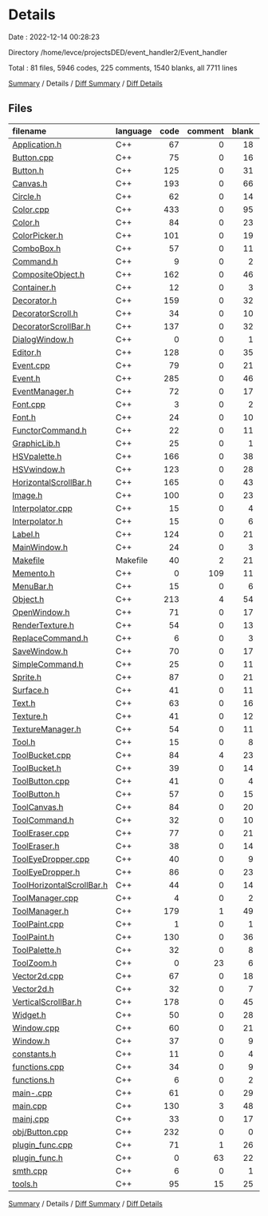 # Details

Date : 2022-12-14 00:28:23

Directory /home/levce/projectsDED/event_handler2/Event_handler

Total : 81 files,  5946 codes, 225 comments, 1540 blanks, all 7711 lines

[Summary](results.md) / Details / [Diff Summary](diff.md) / [Diff Details](diff-details.md)

## Files
| filename | language | code | comment | blank | total |
| :--- | :--- | ---: | ---: | ---: | ---: |
| [Application.h](/Application.h) | C++ | 67 | 0 | 18 | 85 |
| [Button.cpp](/Button.cpp) | C++ | 75 | 0 | 16 | 91 |
| [Button.h](/Button.h) | C++ | 125 | 0 | 31 | 156 |
| [Canvas.h](/Canvas.h) | C++ | 193 | 0 | 66 | 259 |
| [Circle.h](/Circle.h) | C++ | 62 | 0 | 14 | 76 |
| [Color.cpp](/Color.cpp) | C++ | 433 | 0 | 95 | 528 |
| [Color.h](/Color.h) | C++ | 84 | 0 | 23 | 107 |
| [ColorPicker.h](/ColorPicker.h) | C++ | 101 | 0 | 19 | 120 |
| [ComboBox.h](/ComboBox.h) | C++ | 57 | 0 | 11 | 68 |
| [Command.h](/Command.h) | C++ | 9 | 0 | 2 | 11 |
| [CompositeObject.h](/CompositeObject.h) | C++ | 162 | 0 | 46 | 208 |
| [Container.h](/Container.h) | C++ | 12 | 0 | 3 | 15 |
| [Decorator.h](/Decorator.h) | C++ | 159 | 0 | 32 | 191 |
| [DecoratorScroll.h](/DecoratorScroll.h) | C++ | 34 | 0 | 10 | 44 |
| [DecoratorScrollBar.h](/DecoratorScrollBar.h) | C++ | 137 | 0 | 32 | 169 |
| [DialogWindow.h](/DialogWindow.h) | C++ | 0 | 0 | 1 | 1 |
| [Editor.h](/Editor.h) | C++ | 128 | 0 | 35 | 163 |
| [Event.cpp](/Event.cpp) | C++ | 79 | 0 | 21 | 100 |
| [Event.h](/Event.h) | C++ | 285 | 0 | 46 | 331 |
| [EventManager.h](/EventManager.h) | C++ | 72 | 0 | 17 | 89 |
| [Font.cpp](/Font.cpp) | C++ | 3 | 0 | 2 | 5 |
| [Font.h](/Font.h) | C++ | 24 | 0 | 10 | 34 |
| [FunctorCommand.h](/FunctorCommand.h) | C++ | 22 | 0 | 11 | 33 |
| [GraphicLib.h](/GraphicLib.h) | C++ | 25 | 0 | 1 | 26 |
| [HSVpalette.h](/HSVpalette.h) | C++ | 166 | 0 | 38 | 204 |
| [HSVwindow.h](/HSVwindow.h) | C++ | 123 | 0 | 28 | 151 |
| [HorizontalScrollBar.h](/HorizontalScrollBar.h) | C++ | 165 | 0 | 43 | 208 |
| [Image.h](/Image.h) | C++ | 100 | 0 | 23 | 123 |
| [Interpolator.cpp](/Interpolator.cpp) | C++ | 15 | 0 | 4 | 19 |
| [Interpolator.h](/Interpolator.h) | C++ | 15 | 0 | 6 | 21 |
| [Label.h](/Label.h) | C++ | 124 | 0 | 21 | 145 |
| [MainWindow.h](/MainWindow.h) | C++ | 24 | 0 | 3 | 27 |
| [Makefile](/Makefile) | Makefile | 40 | 2 | 21 | 63 |
| [Memento.h](/Memento.h) | C++ | 0 | 109 | 11 | 120 |
| [MenuBar.h](/MenuBar.h) | C++ | 15 | 0 | 6 | 21 |
| [Object.h](/Object.h) | C++ | 213 | 4 | 54 | 271 |
| [OpenWindow.h](/OpenWindow.h) | C++ | 71 | 0 | 17 | 88 |
| [RenderTexture.h](/RenderTexture.h) | C++ | 54 | 0 | 13 | 67 |
| [ReplaceCommand.h](/ReplaceCommand.h) | C++ | 6 | 0 | 3 | 9 |
| [SaveWindow.h](/SaveWindow.h) | C++ | 70 | 0 | 17 | 87 |
| [SimpleCommand.h](/SimpleCommand.h) | C++ | 25 | 0 | 11 | 36 |
| [Sprite.h](/Sprite.h) | C++ | 87 | 0 | 21 | 108 |
| [Surface.h](/Surface.h) | C++ | 41 | 0 | 11 | 52 |
| [Text.h](/Text.h) | C++ | 63 | 0 | 16 | 79 |
| [Texture.h](/Texture.h) | C++ | 41 | 0 | 12 | 53 |
| [TextureManager.h](/TextureManager.h) | C++ | 54 | 0 | 11 | 65 |
| [Tool.h](/Tool.h) | C++ | 15 | 0 | 8 | 23 |
| [ToolBucket.cpp](/ToolBucket.cpp) | C++ | 84 | 4 | 23 | 111 |
| [ToolBucket.h](/ToolBucket.h) | C++ | 39 | 0 | 14 | 53 |
| [ToolButton.cpp](/ToolButton.cpp) | C++ | 41 | 0 | 4 | 45 |
| [ToolButton.h](/ToolButton.h) | C++ | 57 | 0 | 15 | 72 |
| [ToolCanvas.h](/ToolCanvas.h) | C++ | 84 | 0 | 20 | 104 |
| [ToolCommand.h](/ToolCommand.h) | C++ | 32 | 0 | 10 | 42 |
| [ToolEraser.cpp](/ToolEraser.cpp) | C++ | 77 | 0 | 21 | 98 |
| [ToolEraser.h](/ToolEraser.h) | C++ | 38 | 0 | 14 | 52 |
| [ToolEyeDropper.cpp](/ToolEyeDropper.cpp) | C++ | 40 | 0 | 9 | 49 |
| [ToolEyeDropper.h](/ToolEyeDropper.h) | C++ | 86 | 0 | 23 | 109 |
| [ToolHorizontalScrollBar.h](/ToolHorizontalScrollBar.h) | C++ | 44 | 0 | 14 | 58 |
| [ToolManager.cpp](/ToolManager.cpp) | C++ | 4 | 0 | 2 | 6 |
| [ToolManager.h](/ToolManager.h) | C++ | 179 | 1 | 49 | 229 |
| [ToolPaint.cpp](/ToolPaint.cpp) | C++ | 1 | 0 | 1 | 2 |
| [ToolPaint.h](/ToolPaint.h) | C++ | 130 | 0 | 36 | 166 |
| [ToolPalette.h](/ToolPalette.h) | C++ | 32 | 0 | 8 | 40 |
| [ToolZoom.h](/ToolZoom.h) | C++ | 0 | 23 | 6 | 29 |
| [Vector2d.cpp](/Vector2d.cpp) | C++ | 67 | 0 | 18 | 85 |
| [Vector2d.h](/Vector2d.h) | C++ | 32 | 0 | 7 | 39 |
| [VerticalScrollBar.h](/VerticalScrollBar.h) | C++ | 178 | 0 | 45 | 223 |
| [Widget.h](/Widget.h) | C++ | 50 | 0 | 28 | 78 |
| [Window.cpp](/Window.cpp) | C++ | 60 | 0 | 21 | 81 |
| [Window.h](/Window.h) | C++ | 37 | 0 | 9 | 46 |
| [constants.h](/constants.h) | C++ | 11 | 0 | 4 | 15 |
| [functions.cpp](/functions.cpp) | C++ | 34 | 0 | 9 | 43 |
| [functions.h](/functions.h) | C++ | 6 | 0 | 2 | 8 |
| [main-.cpp](/main-.cpp) | C++ | 61 | 0 | 29 | 90 |
| [main.cpp](/main.cpp) | C++ | 130 | 3 | 48 | 181 |
| [mainj.cpp](/mainj.cpp) | C++ | 33 | 0 | 17 | 50 |
| [obj/Button.cpp](/obj/Button.cpp) | C++ | 232 | 0 | 0 | 232 |
| [plugin_func.cpp](/plugin_func.cpp) | C++ | 71 | 1 | 26 | 98 |
| [plugin_func.h](/plugin_func.h) | C++ | 0 | 63 | 22 | 85 |
| [smth.cpp](/smth.cpp) | C++ | 6 | 0 | 1 | 7 |
| [tools.h](/tools.h) | C++ | 95 | 15 | 25 | 135 |

[Summary](results.md) / Details / [Diff Summary](diff.md) / [Diff Details](diff-details.md)